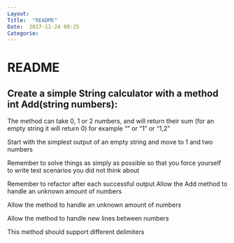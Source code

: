 ```yaml
--- 
Layout:
Title:  "README"
Date:  2017-11-24 09:25
Categorie:
---
```


# README

## Create a simple String calculator with a method int Add(string numbers):

The method can take 0, 1 or 2 numbers, and will return their sum (for an empty string it will return 0) for example “” or “1” or “1,2”

Start with the simplest output of an empty string and move to 1 and two numbers

Remember to solve things as simply as possible so that you force yourself to write test scenarios you did not think about

Remember to refactor after each successful output Allow the Add method to handle an unknown amount of numbers

Allow the method to handle an unknown amount of numbers

Allow the method to handle new lines between numbers

This method should support different delimiters
